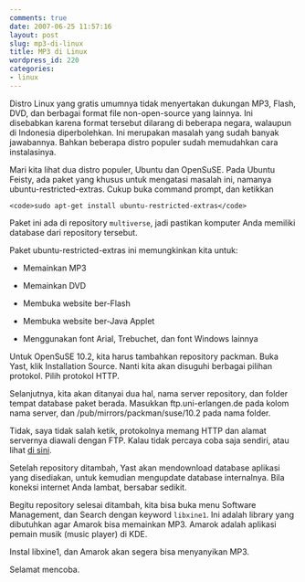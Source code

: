 ```yaml
---
comments: true
date: 2007-06-25 11:57:16
layout: post
slug: mp3-di-linux
title: MP3 di Linux
wordpress_id: 220
categories:
- linux
---
```


Distro Linux yang gratis umumnya tidak menyertakan dukungan MP3, Flash, DVD, dan berbagai format file non-open-source yang lainnya. Ini disebabkan karena format tersebut dilarang di beberapa negara, walaupun di Indonesia diperbolehkan. Ini merupakan masalah yang sudah banyak jawabannya. Bahkan beberapa distro populer sudah memudahkan cara instalasinya. 

Mari kita lihat dua distro populer, Ubuntu dan OpenSuSE. 
Pada Ubuntu Feisty, ada paket yang khusus untuk mengatasi masalah ini, namanya ubuntu-restricted-extras. Cukup buka command prompt, dan ketikkan

    
    <code>sudo apt-get install ubuntu-restricted-extras</code>


Paket ini ada di repository `multiverse`, jadi pastikan komputer Anda memiliki database dari repository tersebut. 

Paket ubuntu-restricted-extras ini memungkinkan kita untuk: 




  * Memainkan MP3


  * Memainkan DVD


  * Membuka website ber-Flash


  * Membuka website ber-Java Applet


  * Menggunakan font Arial, Trebuchet, dan font Windows lainnya



Untuk OpenSuSE 10.2, kita harus tambahkan repository packman. Buka Yast, klik Installation Source. Nanti kita akan disuguhi berbagai pilihan protokol. Pilih protokol HTTP. 

Selanjutnya, kita akan ditanyai dua hal, nama server repository, dan folder tempat database paket berada. Masukkan ftp.uni-erlangen.de pada kolom nama server, dan /pub/mirrors/packman/suse/10.2 pada nama folder. 

Tidak, saya tidak salah ketik, protokolnya memang HTTP dan alamat servernya diawali dengan FTP. Kalau tidak percaya coba saja sendiri, atau lihat [di sini](http://amarok.kde.org/wiki/MP3_on_openSUSE_10.2). 

Setelah repository ditambah, Yast akan mendownload database aplikasi yang disediakan, untuk kemudian mengupdate database internalnya. Bila koneksi internet Anda lambat, bersabar sedikit. 

Begitu repository selesai ditambah, kita bisa buka menu Software Management, dan Search dengan keyword `libxine1`. Ini adalah library yang dibutuhkan agar Amarok bisa memainkan MP3. Amarok adalah aplikasi pemain musik (music player) di KDE. 

Instal libxine1, dan  Amarok akan segera bisa menyanyikan MP3. 

Selamat mencoba. 
